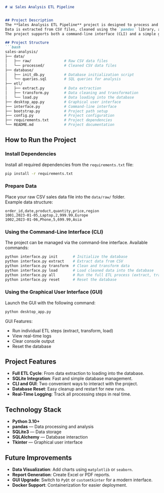 
```markdown
# 📊 Sales Analysis ETL Pipeline


## Project Description
The **Sales Analysis ETL Pipeline** project is designed to process and analyze sales data using an ETL (Extract, Transform, Load) pipeline.  
Data is extracted from CSV files, cleaned using the `pandas` library, and loaded into an `SQLite` database. Analysis is performed using SQL queries.  
The project supports both a command-line interface (CLI) and a simple graphical user interface (GUI), making it accessible to different users.

## Project Structure
```bash
sales-analysis/
├── data/
│   ├── raw/               # Raw CSV data files
│   └── processed/         # Cleaned CSV data files
├── database/
│   ├── init_db.py         # Database initialization script
│   └── queries.sql        # SQL queries for analysis
├── etl/
│   ├── extract.py         # Data extraction
│   ├── transform.py       # Data cleaning and transformation
│   └── load.py            # Data loading into the database
├── desktop_app.py         # Graphical user interface
├── interface.py           # Command-line interface
├── bootstrap.py           # Project path setup
├── config.py              # Project configuration
├── requirements.txt       # Project dependencies
└── README.md              # Project documentation
```

## How to Run the Project

### Install Dependencies
Install all required dependencies from the `requirements.txt` file:
```bash
pip install -r requirements.txt
```

### Prepare Data
Place your raw CSV sales data file into the `data/raw/` folder.  
Example data structure:
```csv
order_id,date,product,quantity,price,region
1001,2023-01-05,Laptop,2,999.99,Europe
1002,2023-01-06,Phone,5,699.99,Asia
```

### Using the Command-Line Interface (CLI)
The project can be managed via the command-line interface. Available commands:
```bash
python interface.py init       # Initialize the database
python interface.py extract    # Extract data from CSV
python interface.py transform  # Clean and transform data
python interface.py load       # Load cleaned data into the database
python interface.py all        # Run the full ETL process (extract, transform, load)
python interface.py reset      # Reset the database
```

### Using the Graphical User Interface (GUI)
Launch the GUI with the following command:
```bash
python desktop_app.py
```
GUI Features:
- Run individual ETL steps (extract, transform, load)
- View real-time logs
- Clear console output
- Reset the database

## Project Features
- **Full ETL Cycle**: From data extraction to loading into the database.
- **SQLite Integration**: Fast and simple database management.
- **CLI and GUI**: Two convenient ways to interact with the project.
- **Database Reset**: Easy cleanup and restart for new runs.
- **Real-Time Logging**: Track all processing steps in real time.

## Technology Stack
- **Python 3.10+**
- **pandas** — Data processing and analysis
- **SQLite3** — Data storage
- **SQLAlchemy** — Database interaction
- **Tkinter** — Graphical user interface

## Future Improvements
- **Data Visualization**: Add charts using `matplotlib` or `seaborn`.
- **Report Generation**: Create Excel or PDF reports.
- **GUI Upgrade**: Switch to `PyQt` or `customtkinter` for a modern interface.
- **Docker Support**: Containerization for easier deployment.
```


